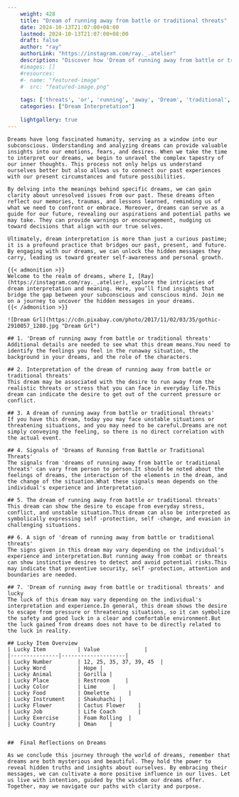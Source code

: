 ```yaml
---
    weight: 428
    title: "Dream of running away from battle or traditional threats"  # Assuming 'title' column exists
    date: 2024-10-13T21:07:00+08:00
    lastmod: 2024-10-13T21:07:00+08:00
    draft: false
    author: "ray"
    authorLink: "https://instagram.com/ray._.atelier"
    description: "Discover how 'Dream of running away from battle or traditional threats' can interpret your future and uncover its significant meanings in your life."
    #images: []
    #resources:
    #- name: "featured-image"
    #  src: "featured-image.png"
    
    tags: ['threats', 'or', 'running', 'away', 'Dream', 'traditional', 'from', 'of', 'battle']
    categories: ["Dream Interpretation"]
    
    lightgallery: true
---
```

    
    Dreams have long fascinated humanity, serving as a window into our subconscious. Understanding and analyzing dreams can provide valuable insights into our emotions, fears, and desires. When we take the time to interpret our dreams, we begin to unravel the complex tapestry of our inner thoughts. This process not only helps us understand ourselves better but also allows us to connect our past experiences with our present circumstances and future possibilities.
    
    By delving into the meanings behind specific dreams, we can gain clarity about unresolved issues from our past. These dreams often reflect our memories, traumas, and lessons learned, reminding us of what we need to confront or embrace. Moreover, dreams can serve as a guide for our future, revealing our aspirations and potential paths we may take. They can provide warnings or encouragement, nudging us toward decisions that align with our true selves.
    
    Ultimately, dream interpretation is more than just a curious pastime; it is a profound practice that bridges our past, present, and future. By engaging with our dreams, we can unlock the hidden messages they carry, leading us toward greater self-awareness and personal growth.
    
    {{< admonition >}}
    Welcome to the realm of dreams, where I, [Ray](https://instagram.com/ray._.atelier), explore the intricacies of dream interpretation and meaning. Here, you’ll find insights that bridge the gap between your subconscious and conscious mind. Join me on a journey to uncover the hidden messages in your dreams.
    {{< /admonition >}}
    
    ![Dream Grl](https://cdn.pixabay.com/photo/2017/11/02/03/35/gothic-2910057_1280.jpg "Dream Grl")
    
    ## 1. 'Dream of running away from battle or traditional threats'
    Additional details are needed to see what this dream means.You need to identify the feelings you feel in the runaway situation, the background in your dreams, and the role of the characters.
    
    ## 2. Interpretation of the dream of running away from battle or traditional threats'
    This dream may be associated with the desire to run away from the realistic threats or stress that you can face in everyday life.This dream can indicate the desire to get out of the current pressure or conflict.
    
    ## 3. A dream of running away from battle or traditional threats'
    If you have this dream, today you may face unstable situations or threatening situations, and you may need to be careful.Dreams are not simply conveying the feeling, so there is no direct correlation with the actual event.
    
    ## 4. Signals of 'Dreams of Running from Battle or Traditional Threats'
    The signals from 'dreams of running away from battle or traditional threats' can vary from person to person.It should be noted about the feelings of dreams, the interaction of the elements in the dream, and the change of the situation.What these signals mean depends on the individual's experience and interpretation.
    
    ## 5. The dream of running away from battle or traditional threats'
    This dream can show the desire to escape from everyday stress, conflict, and unstable situation.This dream can also be interpreted as symbolically expressing self -protection, self -change, and evasion in challenging situations.
    
    ## 6. A sign of 'dream of running away from battle or traditional threats'
    The signs given in this dream may vary depending on the individual's experience and interpretation.But running away from combat or threats can show instinctive desires to detect and avoid potential risks.This may indicate that preventive security, self -protection, attention and boundaries are needed.
    
    ## 7. 'Dream of running away from battle or traditional threats' and lucky
    The luck of this dream may vary depending on the individual's interpretation and experience.In general, this dream shows the desire to escape from pressure or threatening situations, so it can symbolize the safety and good luck in a clear and comfortable environment.But the luck gained from dreams does not have to be directly related to the luck in reality.
    
    ## Lucky Item Overview
    | Lucky Item          | Value              |
    |---------------|--------------------|
    | Lucky Number        | 12, 25, 35, 37, 39, 45  |
    | Lucky Word          | Hope |
    | Lucky Animal        | Gorilla |
    | Lucky Place         | Restroom     |
    | Lucky Color         | Lime     |
    | Lucky Food          | Omelette      |
    | Lucky Instrument    | Shakuhachi |
    | Lucky Flower        | Cactus Flower    |
    | Lucky Job           | Life Coach       |
    | Lucky Exercise      | Foam Rolling  |
    | Lucky Country       | Oman    |
    
    
    ##  Final Reflections on Dreams
    
    As we conclude this journey through the world of dreams, remember that dreams are both mysterious and beautiful. They hold the power to reveal hidden truths and insights about ourselves. By embracing their messages, we can cultivate a more positive influence in our lives. Let us live with intention, guided by the wisdom our dreams offer. Together, may we navigate our paths with clarity and purpose.
    